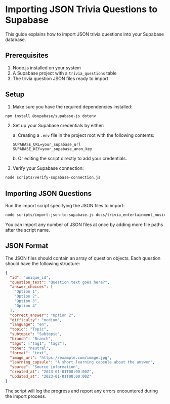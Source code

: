 # Importing JSON Trivia Questions to Supabase

This guide explains how to import JSON trivia questions into your Supabase database.

## Prerequisites

1. Node.js installed on your system
2. A Supabase project with a `trivia_questions` table
3. The trivia question JSON files ready to import

## Setup

1. Make sure you have the required dependencies installed:

```bash
npm install @supabase/supabase-js dotenv
```

2. Set up your Supabase credentials by either:

   a. Creating a `.env` file in the project root with the following contents:
   
   ```
   SUPABASE_URL=your_supabase_url
   SUPABASE_KEY=your_supabase_anon_key
   ```
   
   b. Or editing the script directly to add your credentials.

3. Verify your Supabase connection:

```bash
node scripts/verify-supabase-connection.js
```

## Importing JSON Questions

Run the import script specifying the JSON files to import:

```bash
node scripts/import-json-to-supabase.js docs/trivia_entertainment_music_100.json docs/trivia_popculture_miscellaneous_100.json
```

You can import any number of JSON files at once by adding more file paths after the script name.

## JSON Format

The JSON files should contain an array of question objects. Each question should have the following structure:

```json
{
  "id": "unique_id",
  "question_text": "Question text goes here?",
  "answer_choices": [
    "Option 1",
    "Option 2",
    "Option 3",
    "Option 4"
  ],
  "correct_answer": "Option 2",
  "difficulty": "medium",
  "language": "en",
  "topic": "Topic",
  "subtopic": "Subtopic",
  "branch": "Branch",
  "tags": ["tag1", "tag2"],
  "tone": "neutral",
  "format": "text",
  "image_url": "https://example.com/image.jpg",
  "learning_capsule": "A short learning capsule about the answer",
  "source": "Source information",
  "created_at": "2023-01-01T00:00:00Z",
  "updated_at": "2023-01-01T00:00:00Z"
}
```

The script will log the progress and report any errors encountered during the import process. 